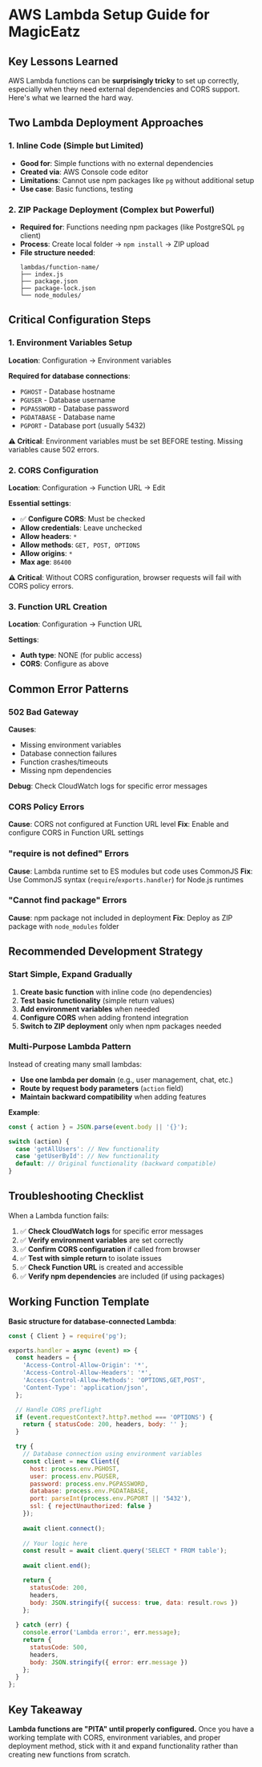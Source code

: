 # AWS Lambda Setup Guide for MagicEatz

## Key Lessons Learned

AWS Lambda functions can be **surprisingly tricky** to set up correctly, especially when they need external dependencies and CORS support. Here's what we learned the hard way.

## Two Lambda Deployment Approaches

### 1. Inline Code (Simple but Limited)
- **Good for**: Simple functions with no external dependencies
- **Created via**: AWS Console code editor
- **Limitations**: Cannot use npm packages like `pg` without additional setup
- **Use case**: Basic functions, testing

### 2. ZIP Package Deployment (Complex but Powerful)
- **Required for**: Functions needing npm packages (like PostgreSQL `pg` client)
- **Process**: Create local folder → `npm install` → ZIP upload
- **File structure needed**:
  ```
  lambdas/function-name/
  ├── index.js
  ├── package.json
  ├── package-lock.json
  └── node_modules/
  ```

## Critical Configuration Steps

### 1. Environment Variables Setup
**Location**: Configuration → Environment variables

**Required for database connections**:
- `PGHOST` - Database hostname
- `PGUSER` - Database username  
- `PGPASSWORD` - Database password
- `PGDATABASE` - Database name
- `PGPORT` - Database port (usually 5432)

**⚠️ Critical**: Environment variables must be set BEFORE testing. Missing variables cause 502 errors.

### 2. CORS Configuration
**Location**: Configuration → Function URL → Edit

**Essential settings**:
- ✅ **Configure CORS**: Must be checked
- **Allow credentials**: Leave unchecked
- **Allow headers**: `*`
- **Allow methods**: `GET, POST, OPTIONS`
- **Allow origins**: `*`
- **Max age**: `86400`

**⚠️ Critical**: Without CORS configuration, browser requests will fail with CORS policy errors.

### 3. Function URL Creation
**Location**: Configuration → Function URL

**Settings**:
- **Auth type**: NONE (for public access)
- **CORS**: Configure as above

## Common Error Patterns

### 502 Bad Gateway
**Causes**:
- Missing environment variables
- Database connection failures
- Function crashes/timeouts
- Missing npm dependencies

**Debug**: Check CloudWatch logs for specific error messages

### CORS Policy Errors
**Cause**: CORS not configured at Function URL level
**Fix**: Enable and configure CORS in Function URL settings

### "require is not defined" Errors
**Cause**: Lambda runtime set to ES modules but code uses CommonJS
**Fix**: Use CommonJS syntax (`require`/`exports.handler`) for Node.js runtimes

### "Cannot find package" Errors
**Cause**: npm package not included in deployment
**Fix**: Deploy as ZIP package with `node_modules` folder

## Recommended Development Strategy

### Start Simple, Expand Gradually
1. **Create basic function** with inline code (no dependencies)
2. **Test basic functionality** (simple return values)
3. **Add environment variables** when needed
4. **Configure CORS** when adding frontend integration
5. **Switch to ZIP deployment** only when npm packages needed

### Multi-Purpose Lambda Pattern
Instead of creating many small lambdas:
- **Use one lambda per domain** (e.g., user management, chat, etc.)
- **Route by request body parameters** (`action` field)
- **Maintain backward compatibility** when adding features

**Example**:
```javascript
const { action } = JSON.parse(event.body || '{}');

switch (action) {
  case 'getAllUsers': // New functionality
  case 'getUserById': // New functionality  
  default: // Original functionality (backward compatible)
}
```

## Troubleshooting Checklist

When a Lambda function fails:

1. ✅ **Check CloudWatch logs** for specific error messages
2. ✅ **Verify environment variables** are set correctly
3. ✅ **Confirm CORS configuration** if called from browser
4. ✅ **Test with simple return** to isolate issues
5. ✅ **Check Function URL** is created and accessible
6. ✅ **Verify npm dependencies** are included (if using packages)

## Working Function Template

**Basic structure for database-connected Lambda**:

```javascript
const { Client } = require('pg');

exports.handler = async (event) => {
  const headers = {
    'Access-Control-Allow-Origin': '*',
    'Access-Control-Allow-Headers': '*', 
    'Access-Control-Allow-Methods': 'OPTIONS,GET,POST',
    'Content-Type': 'application/json',
  };

  // Handle CORS preflight
  if (event.requestContext?.http?.method === 'OPTIONS') {
    return { statusCode: 200, headers, body: '' };
  }

  try {
    // Database connection using environment variables
    const client = new Client({
      host: process.env.PGHOST,
      user: process.env.PGUSER,
      password: process.env.PGPASSWORD,
      database: process.env.PGDATABASE,
      port: parseInt(process.env.PGPORT || '5432'),
      ssl: { rejectUnauthorized: false }
    });
    
    await client.connect();
    
    // Your logic here
    const result = await client.query('SELECT * FROM table');
    
    await client.end();

    return {
      statusCode: 200,
      headers,
      body: JSON.stringify({ success: true, data: result.rows })
    };
    
  } catch (err) {
    console.error('Lambda error:', err.message);
    return {
      statusCode: 500,
      headers,
      body: JSON.stringify({ error: err.message })
    };
  }
};
```

## Key Takeaway

**Lambda functions are "PITA" until properly configured.** Once you have a working template with CORS, environment variables, and proper deployment method, stick with it and expand functionality rather than creating new functions from scratch.